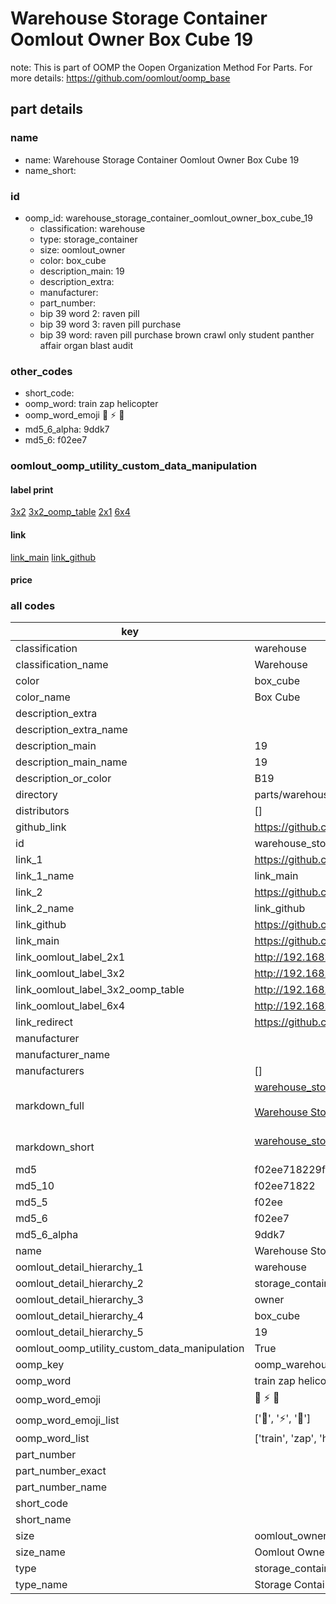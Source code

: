 # Warehouse Storage Container Oomlout Owner Box Cube 19  

note: This is part of OOMP the Oopen Organization Method For Parts. For more details: https://github.com/oomlout/oomp_base

##  part details
  







### name
* name: Warehouse Storage Container Oomlout Owner Box Cube 19
* name_short: 
### id
* oomp_id: warehouse_storage_container_oomlout_owner_box_cube_19
  * classification: warehouse
  * type: storage_container
  * size: oomlout_owner
  * color: box_cube
  * description_main: 19
  * description_extra: 
  * manufacturer: 
  * part_number: 
  * bip 39 word 2: raven pill
  * bip 39 word 3: raven pill purchase
  * bip 39 word: raven pill purchase brown crawl only student panther affair organ blast audit

### other_codes
* short_code: 
* oomp_word: train zap helicopter
* oomp_word_emoji :train: :zap: :helicopter:
* md5_6_alpha: 9ddk7
* md5_6: f02ee7






### oomlout_oomp_utility_custom_data_manipulation
#### label print
[3x2](http://192.168.1.245:1112/?label=oomp%209ddk7)
[3x2_oomp_table](http://192.168.1.108:1112/?label=oomp%209ddk7)
[2x1](http://192.168.1.242:1112/?label=oomp%209ddk7)
[6x4](http://192.168.1.55:1112/?label=oomp%209ddk7)    

#### link

[link_main](https://github.com/oomlout/oomlout_oomp_version_1_messy/tree/main/parts/warehouse_storage_container_oomlout_owner_box_cube_19) [link_github](https://github.com/oomlout/oomlout_oomp_version_1_messy/tree/main/parts/warehouse_storage_container_oomlout_owner_box_cube_19)                             

#### price







### all codes 
| key | value |  
| --- | --- |  
| classification | warehouse |  
| classification_name | Warehouse |  
| color | box_cube |  
| color_name | Box Cube |  
| description_extra |  |  
| description_extra_name |  |  
| description_main | 19 |  
| description_main_name | 19 |  
| description_or_color | B19 |  
| directory | parts/warehouse_storage_container_oomlout_owner_box_cube_19 |  
| distributors | [] |  
| github_link | https://github.com/oomlout/oomlout_oomp_part_src/tree/main/parts/warehouse_storage_container_oomlout_owner_box_cube_19 |  
| id | warehouse_storage_container_oomlout_owner_box_cube_19 |  
| link_1 | https://github.com/oomlout/oomlout_oomp_version_1_messy/tree/main/parts/warehouse_storage_container_oomlout_owner_box_cube_19 |  
| link_1_name | link_main |  
| link_2 | https://github.com/oomlout/oomlout_oomp_version_1_messy/tree/main/parts/warehouse_storage_container_oomlout_owner_box_cube_19 |  
| link_2_name | link_github |  
| link_github | https://github.com/oomlout/oomlout_oomp_version_1_messy/tree/main/parts/warehouse_storage_container_oomlout_owner_box_cube_19 |  
| link_main | https://github.com/oomlout/oomlout_oomp_version_1_messy/tree/main/parts/warehouse_storage_container_oomlout_owner_box_cube_19 |  
| link_oomlout_label_2x1 | http://192.168.1.242:1112/?label=oomp%209ddk7 |  
| link_oomlout_label_3x2 | http://192.168.1.245:1112/?label=oomp%209ddk7 |  
| link_oomlout_label_3x2_oomp_table | http://192.168.1.108:1112/?label=oomp%209ddk7 |  
| link_oomlout_label_6x4 | http://192.168.1.55:1112/?label=oomp%209ddk7 |  
| link_redirect | https://github.com/oomlout/oomlout_oomp_version_1_messy/tree/main/parts/warehouse_storage_container_oomlout_owner_box_cube_19 |  
| manufacturer |  |  
| manufacturer_name |  |  
| manufacturers | [] |  
| markdown_full | [warehouse_storage_container_oomlout_owner_box_cube_19](none)<br>[](none)<br>[Warehouse Storage Container Oomlout Owner Box Cube 19](none)<br><br> |  
| markdown_short | [warehouse_storage_container_oomlout_owner_box_cube_19](none)<br><br> |  
| md5 | f02ee718229fdaee6c1951d15c693593 |  
| md5_10 | f02ee71822 |  
| md5_5 | f02ee |  
| md5_6 | f02ee7 |  
| md5_6_alpha | 9ddk7 |  
| name | Warehouse Storage Container Oomlout Owner Box Cube 19 |  
| oomlout_detail_hierarchy_1 | warehouse |  
| oomlout_detail_hierarchy_2 | storage_container |  
| oomlout_detail_hierarchy_3 | owner |  
| oomlout_detail_hierarchy_4 | box_cube |  
| oomlout_detail_hierarchy_5 | 19 |  
| oomlout_oomp_utility_custom_data_manipulation | True |  
| oomp_key | oomp_warehouse_storage_container_oomlout_owner_box_cube_19 |  
| oomp_word | train zap helicopter |  
| oomp_word_emoji | :train: :zap: :helicopter: |  
| oomp_word_emoji_list | [':train:', ':zap:', ':helicopter:'] |  
| oomp_word_list | ['train', 'zap', 'helicopter'] |  
| part_number |  |  
| part_number_exact |  |  
| part_number_name |  |  
| short_code |  |  
| short_name |  |  
| size | oomlout_owner |  
| size_name | Oomlout Owner |  
| type | storage_container |  
| type_name | Storage Container |  
